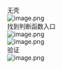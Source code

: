 无壳<br />![image.png](https://cdn.nlark.com/yuque/0/2023/png/22837360/1696088525039-1476b1a9-793f-4a97-915a-51f6ca04a828.png#averageHue=%23ebeaea&clientId=udeec8e39-31f5-4&from=paste&height=138&id=uf21134ac&originHeight=322&originWidth=472&originalType=binary&ratio=2&rotation=0&showTitle=false&size=9247&status=done&style=none&taskId=u255816c8-bb0f-4027-9c1f-0e06b28c140&title=&width=203)<br />找到判断函数入口<br />![image.png](https://cdn.nlark.com/yuque/0/2023/png/22837360/1696088593017-d7a9fdb4-9e09-464e-adc5-9f33781a8c14.png#averageHue=%23c8e56f&clientId=udeec8e39-31f5-4&from=paste&height=143&id=ud55d481a&originHeight=348&originWidth=1332&originalType=binary&ratio=2&rotation=0&showTitle=false&size=26648&status=done&style=none&taskId=u5314e98c-3aa3-4d6a-bcff-4ca68cc9801&title=&width=548)<br />![image.png](https://cdn.nlark.com/yuque/0/2023/png/22837360/1696088876802-6ed1cce9-37a5-47a8-b457-dac598a1eccc.png#averageHue=%23fdfcfc&clientId=udeec8e39-31f5-4&from=paste&height=311&id=uc87897ee&originHeight=782&originWidth=1092&originalType=binary&ratio=2&rotation=0&showTitle=false&size=71466&status=done&style=none&taskId=u1862b1ac-9c06-4042-b279-c51a63f63c1&title=&width=434)<br />验证<br />![image.png](https://cdn.nlark.com/yuque/0/2023/png/22837360/1696088927582-005964b1-d3c5-4cfa-b29b-45ec79ddfcc7.png#averageHue=%23f1f1f1&clientId=udeec8e39-31f5-4&from=paste&height=171&id=u4fee86c5&originHeight=342&originWidth=912&originalType=binary&ratio=2&rotation=0&showTitle=false&size=14449&status=done&style=none&taskId=u97bf5897-1a9a-478b-8dec-eaf0912a9e4&title=&width=456)
